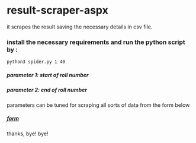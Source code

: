 # result-scraper-aspx
it scrapes the result saving the necessary details in csv file.

### install the necessary requirements and run the python script by :
  
  ``` 
  python3 spider.py 1 40 
  
  ```
  
  ##### parameter 1: start of roll number
  ##### parameter 2: end of roll number
   
parameters can be tuned for scraping all sorts of data from the form below 

##### [form](http://www.bietjhs.ac.in/studentresultdisplay/frmprintreport.aspx)

thanks,
bye! bye!

